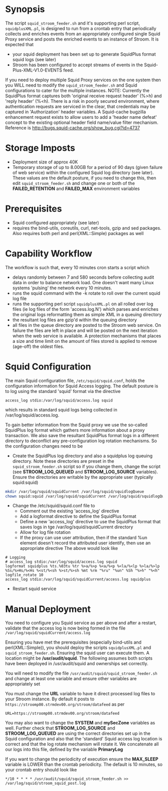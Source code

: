 # Synopsis
The script `squid_stroom_feeder.sh` and it's supporting perl script, `squidplusXML.pl`, is designed to run from a crontab entry that periodically collects and enriches events from an appropriately configured single Squid Proxy service and posts the enriched events to an instance of Stroom. It is expected that

  - your squid deployment has been set up to generate SquidPlus format squid logs (see later)
  - Stroom has been configured to accept streams of events in the Squid-Plus-XML-V1.0-EVENTS feed.

If you need to deploy multiple Squid Proxy services on the one system then you WILL need to modify the `squid_stroom_feeder.sh` and Squid configurations to cater for the multiple instances.
NOTE: Currently the SquidPlus format captures both 'original receive request header' (%>h) and 'reply header' (%<h). There is a risk in poorly secured environment, where authentication requests are serviced in the clear, that credentials may be captured in 'Authorization' header variables.  A Squid-cache bugzilla enhancement request exists to allow users to add a 'header name defeat' concept to the existing optional header field name/value filter mechanism. Reference is http://bugs.squid-cache.org/show_bug.cgi?id=4737


# Storage Imposts
  - Deployment size of approx 40K
  - Temporary storage of up to 8.00GB for a period of 90 days (given failure of web service) within the configured Squid log directory (see later).  These values are the default posture, if you need to change this, then edit `squid_stroom_feeder.sh` and change one or both of the **FAILED_RETENTION** and **FAILED_MAX** environment variables

# Prerequisites
  - Squid configured appropriately (see later)
  - requires the bind-utils, coreutils, curl, net-tools, gzip and sed packages. Also requires both perl and perl(XML::Simple) packages as well

# Capability Workflow
The workflow is such that, every 10 minutes cron starts a script which
  - delays randomly between 7 and 580 seconds before collecting audit data in order to balance network load. One doesn't want many Linux systems 'pulsing' the network every 10 minutes.
  - runs the squid command with the -k rotate to roll over the current squid log file
  - runs the supporting perl script `squidplusXML.pl` on all rolled over log files (ie log files of the form 'access.log.N') which parses and enriches the original logs reformatting them as simple XML in a queuing directory
  - the resultant log files are gzip'd within the queuing directory
  - all files in the queue directory are posted to the Stroom web service. On failure the files are left in place and will be posted on the next iteration when the web service is available. A protection mechanisms that places a size and time limit on the amount of files stored is applied to remove (age-off) the oldest files.

# Squid Configuration
The main Squid configuration file, `/etc/squid/squid.conf`, holds the configuration information for Squid Access logging. The default posture is to log using the standard 'squid' format via the directive
```
access_log stdio:/var/log/squid/access.log squid
```
which results in standard squid logs being collected in /var/log/squid/access.log.

To gain better information from the Squid proxy we use the so-called SquidPlus log format which gathers more information about a proxy transaction.  We also save the resultant SquidPlus format logs in a different directory to deconflict any pre-configuration log rotation mechanisms.  So the configuration changes need to be
  - Create the SquidPlus log directory and also a squidplus log queuing directory. Note these directories are preset in the `squid_stroom_feeder.sh` script so if you change them, change the script (see **STROOM_LOG_QUEUED** and **STROOM_LOG_SOURCE** variables). Ensure the directories are writable by the appropriate user (typically squid:squid)

```bash
mkdir /var/log/squid/squidCurrent /var/log/squid/squidlogQueue
chown squid:squid /var/log/squid/squidCurrent /var/log/squid/squidlogQueue
```
  - Change the /etc/squid/squid.conf file to
    - Comment out the existing 'access_log' directive
    - Add a logformat directive to define the SquidPlus format
    - Define a new 'access_log' directive to use the SquidPlus format that saves logs in tge /var/log/squid/squidCurrent directory
    - Allow for log file rotation
    - If the proxy can use user attribution, then if the standard %un element doesn't record the attributed user identify, then use an appropriate directive
    The above would look like

```
# Logging
# access_log stdio:/var/log/squid/access.log squid
logformat squidplus %ts.%03tu %tr %>a/%>p %<a/%<p %<la/%<lp %>la/%>lp %Ss/%>Hs/%<Hs %<st/%<sh %>st/%>sh %mt %rm "%ru" "%un" %Sh "%>h" "%<h"
logfile_rotate 10
access_log stdio:/var/log/squid/squidCurrent/access.log squidplus
```
  - Restart squid service


# Manual Deployment

You need to configure you Squid service as per above and after a restart, validate that the access log is now being formed in the file `/var/log/squid/squidCurrent/access.log`

Ensuring you have met the prerequisites (especially bind-utils and perl(XML::Simple)), you should deploy the scripts `squidplusXML.pl` and `squid_stroom_feeder.sh`. Ensuring the squid user can execute them. A location might be __/usr/audit/squid__.  The following assumes both scripts have been deployed in /usr/audit/squid and ownerships set correctly.

You will need to modify the file `/usr/audit/squid/squid_stroom_feeder.sh` and change at least one variable and ensure other variables are appropriately set

You must change the **URL** variable to have it direct processed log files to your Stroom instance. By default it posts to `https://stroomp00.strmdev00.org/stroom/datafeed` as per
```
URL=https://stroomp00.strmdev00.org/stroom/datafeed
```

You may also want to change the **SYSTEM** and **mySecZone** variables as well. Further check that **STROOM_LOG_SOURCE** and **STROOM_LOG_QUEUED** are using the correct directories set up in the Squid configuration and also that the 'standard' Squid access log location is correct and that the log rotate mechanism will rotate it. We concatenate all our logs into this file, defined by the variable **PrimaryLog**

If you want to change the periodicity of execution ensure the **MAX_SLEEP** variable is LOWER than the crontab periodicity. The default is 10 minutes, so your crontab entry should look like
```
*/10 * * * * /usr/audit/squid/squid_stroom_feeder.sh >> /var/log/squid/stroom_squid_post.log
```

